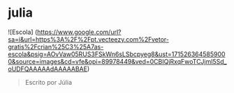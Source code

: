 # julia

![Escola] (https://www.google.com/url?sa=i&url=https%3A%2F%2Fpt.vecteezy.com%2Fvetor-gratis%2Fcrian%25C3%25A7as-escola&psig=AOvVaw05RUS3FSkWn6sLSbcpyeg8&ust=1715263645859000&source=images&cd=vfe&opi=89978449&ved=0CBIQjRxqFwoTCJjml5Sd_oUDFQAAAAAdAAAAABAE)
> Escrito por Júlia
